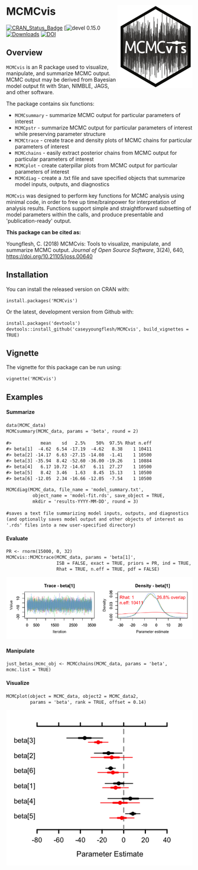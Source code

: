# MCMCvis <a href='https://cran.r-project.org/web/packages/MCMCvis/vignettes/MCMCvis.html'><img src='figs/MCMC_vis_logo_v3_bw.png' align="right" height="225" /></a>

[![CRAN_Status_Badge](http://www.r-pkg.org/badges/version/MCMCvis)](http://cran.r-project.org/package=MCMCvis)
[![devel 0.15.0](https://img.shields.io/badge/devel-0.15.0-red.svg)
[![Downloads](http://cranlogs.r-pkg.org/badges/MCMCvis?color=blue)](http://cran.rstudio.com/package=MCMCvis)
[![DOI](http://joss.theoj.org/papers/10.21105/joss.00640/status.svg)](https://doi.org/10.21105/joss.00640)

## Overview

`MCMCvis` is an R package used to visualize, manipulate, and summarize MCMC output. MCMC output may be derived from Bayesian model output fit with Stan, NIMBLE, JAGS, and other software.

The package contains six functions:

- `MCMCsummary` - summarize MCMC output for particular parameters of interest
- `MCMCpstr` - summarize MCMC output for particular parameters of interest while preserving parameter structure
- `MCMCtrace` - create trace and density plots of MCMC chains for particular parameters of interest
- `MCMCchains` - easily extract posterior chains from MCMC output for particular parameters of interest
- `MCMCplot` - create caterpillar plots from MCMC output for particular parameters of interest
- `MCMCdiag` - create a .txt file and save specified objects that summarize model inputs, outputs, and diagnostics

`MCMCvis` was designed to perform key functions for MCMC analysis using minimal code, in order to free up time/brainpower for interpretation of analysis results. Functions support simple and straightforward subsetting of model parameters within the calls, and produce presentable and 'publication-ready' output.

**This package can be cited as:**

Youngflesh, C. (2018) MCMCvis: Tools to visualize, manipulate, and summarize MCMC output. *Journal of Open Source Software*, 3(24), 640, https://doi.org/10.21105/joss.00640

## Installation

You can install the released version on CRAN with:
```{r}
install.packages('MCMCvis')
```

Or the latest, development version from Github with:
```{r}
install.packages('devtools')
devtools::install_github('caseyyoungflesh/MCMCvis', build_vignettes = TRUE)
```

## Vignette

The vignette for this package can be run using:
```{r}
vignette('MCMCvis')
```

## Examples

#### Summarize

```{r}
data(MCMC_data)
MCMCsummary(MCMC_data, params = 'beta', round = 2)

#>           mean    sd   2.5%    50%  97.5% Rhat n.eff
#> beta[1]  -4.62  6.54 -17.19  -4.62   8.38    1 10411
#> beta[2] -14.17  6.63 -27.15 -14.08  -1.41    1 10500
#> beta[3] -35.94  8.42 -52.60 -36.00 -19.26    1 10884
#> beta[4]   6.17 10.72 -14.67   6.11  27.27    1 10500
#> beta[5]   8.42  3.46   1.63   8.45  15.13    1 10500
#> beta[6] -12.05  2.34 -16.66 -12.05  -7.54    1 10500
```

```{r}
MCMCdiag(MCMC_data, file_name = 'model_summary.txt', 
          object_name = 'model-fit.rds', save_object = TRUE,
          mkdir = 'results-YYYY-MM-DD', round = 3)

#saves a text file summarizing model inputs, outputs, and diagnostics (and optionally saves model output and other objects of interest as '.rds' files into a new user-specified directory)
```

#### Evaluate

```{r}
PR <- rnorm(15000, 0, 32)
MCMCvis::MCMCtrace(MCMC_data, params = 'beta[1]', 
                   ISB = FALSE, exact = TRUE, priors = PR, ind = TRUE,
                   Rhat = TRUE, n.eff = TRUE, pdf = FALSE)
```
![](figs/Evaluate_ex.png)


#### Manipulate

```{r}
just_betas_mcmc_obj <- MCMCchains(MCMC_data, params = 'beta', mcmc.list = TRUE)
```

#### Visualize

```{r}
MCMCplot(object = MCMC_data, object2 = MCMC_data2,
         params = 'beta', rank = TRUE, offset = 0.14)
```
![](figs/Viz_ex.png)
